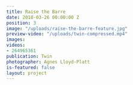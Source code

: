 ```yaml
---
title: Raise the Barre
date: 2018-03-26 00:00:00 Z
position: 3
image: "/uploads/raise-the-barre-feature.jpg"
preview-video: "/uploads/twin-compressed.mp4"
images: 
videos:
- 264965361
publication: Twin
photographer: Agnes Lloyd-Platt
is-featured: false
layout: project
---
```


